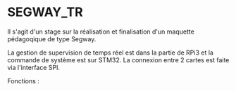 # SEGWAY_TR
Il s'agit d'un stage sur la réalisation et finalisation d'un maquette pédagoqique de type Segway. 

La gestion de supervision de temps réel est dans la partie de RPi3 et la commande de système est sur STM32.
La connexion entre 2 cartes est faite via l'interface SPI.

Fonctions : 




